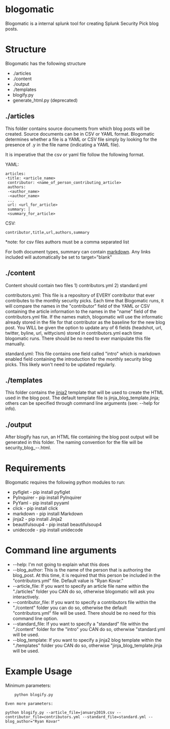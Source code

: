 # blogomatic
Blogomatic is a internal splunk tool for creating Splunk Security Pick blog posts.

# Structure
Blogomatic has the following structure
- ./articles
- ./content
- ./output
- ./templates
- blogify.py
- generate_html.py (deprecated)

## ./articles
This folder contains source documents from which blog posts will be created. Source documents can be in CSV or YAML format. Blogomatic determines whether a file is a YAML or CSV file simply by looking for the presence of .y in the file name (indicating a YAML file).

It is imperative that the csv or yaml file follow the following format.

YAML:
```
articles:
-title: <article_name>
 contributor: <name_of_person_contributing_article>
 authors: 
 -<author_name>
 -<author_name>
 ...
 url: <url_for_article>
 summary: |
 <summary_for_article>
```
CSV:
```
contributor,title,url,authors,summary
```
*note: for csv files authors must be a comma separated list

For both document types, summary can contain [markdown](https://daringfireball.net/projects/markdown/syntax#link). Any links included will automatically be set to target="blank"

## ./content
Content should contain two files 1) contributors.yml 2) standard.yml

contributors.yml:
This file is a repository of EVERY contributor that ever contributes to the monthly security picks. Each time that Blogomatic runs, it will compare the names in the "contributor" field of the YAML or CSV containing the article information to the names in the "name" field of the contributors.yml file. If the names match, blogomatic will use the informatic already stored in the file for that contributor as the baseline for the new blog post. You WILL be given the option to update any of 6 fields (headshot, url, twitter, byline, url, wittycism) stored in contributors.yml each time blogomatic runs. There should be no need to ever manipulate this file manually.

standard.yml:
This file contains one field called "intro" which is markdown enabled field containing the introduction for the monthly security blog picks. This likely won't need to be updated regularly.

## ./templates
This folder contains the [jinja2](https://jinja.palletsprojects.com/en/2.10.x/) template that will be used to create the HTML used in the blog post. The default template file is jinja_blog_template.jinja; others can be specified through command line arguments (see: --help for info).

## ./output
After blogify has run, an HTML file containing the blog post output will be generated in this folder. The naming convention for the file will be security_blog_<month>-<day>-<year>.html.
  
# Requirements
Blogomatic requires the following python modules to run:
* pyfiglet - pip install pyfiglet
* PyInquirer - pip install PyInquirer
* PyYaml - pip install pyyaml
* click - pip install click
* markdown - pip install Markdown
* jinja2 - pip install Jinja2
* beautifulsoup4 - pip install beautifulsoup4
* unidecode - pip install unidecode

# Command line arguments
* --help: I'm not going to explain what this does
* --blog_author: This is the name of the person that is authoring the blog_post. At this time, it is required that this person be included in the "contributors.yml" file. Default value is "Ryan Kovar."
* --article_file: If you want to specify an article file name within the "./articles" folder you CAN do so, otherwise blogomatic will ask you interactively.
* --contributor_file: If you want to specify a contributors file within the "./content" folder you can do so, otherwise the default "contributors.yml" file will be used. There should be no need for this command line option.
* --standard_file: If you want to specify a "standard" file within the "./content" folder for the "intro" you CAN do so, otherwise "standard.yml will be used.
* --blog_template: If you want to specify a jinja2 blog template within the "./templates" folder you CAN do so, otherwise "jinja_blog_template.jinja will be used.

# Example Usage
Minimum parameters:
```
    python blogify.py
```
```
Even more parameters:
```
    python blogify.py --article_file=january2019.csv --contributor_file=contributors.yml --standard_file=standard.yml --blog_author="Ryan Kovar"
```

